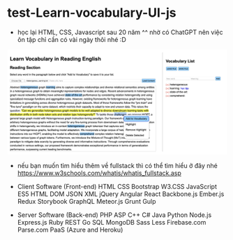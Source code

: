 # test-Learn-vocabulary-UI-js

- học lại HTML, CSS, Javascript sau 20 năm ^^ nhờ có ChatGPT nên việc ôn tập chỉ cần có vài ngày thôi nhé :D

![alt-text](https://github.com/Mr-Jack-Tung/test-Learn-vocabulary-UI-js/blob/main/Screenshot-02_2024-05-24.jpg)

- nếu bạn muốn tìm hiểu thêm về fullstack thì có thể tìm hiểu ở đây nhé https://www.w3schools.com/whatis/whatis_fullstack.asp
 - Client Software
(Front-end)
HTML
CSS
Bootstrap
W3.CSS
JavaScript
ES5
HTML DOM
JSON
XML
jQuery
Angular
React
Backbone.js
Ember.js
Redux
Storybook
GraphQL
Meteor.js
Grunt
Gulp

 - Server Software
(Back-end)
PHP
ASP
C++
C#
Java
Python
Node.js
Express.js
Ruby
REST
Go
SQL
MongoDB
Sass
Less
Firebase.com
Parse.com
PaaS (Azure and Heroku)
